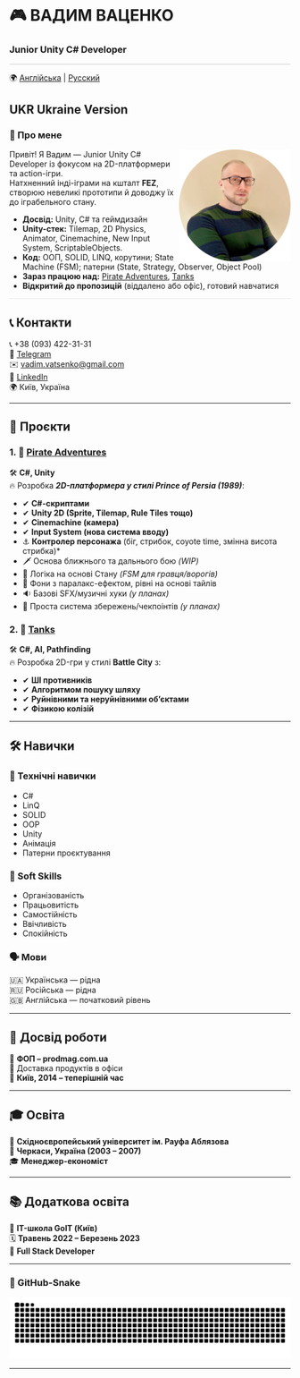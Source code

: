 # 🎮 ВАДИМ ВАЦЕНКО  

### **Junior Unity C# Developer**  
<hr style="height:1px; border:none; background-color:#ccc;" />

🌍 [Англійська](README.md) | [Русский](README_RUS.md)  
## UKR **Ukraine Version**  

### 📝 Про мене  
<img src="images/Avatar.png" width="200" align="right">

Привіт! Я Вадим — Junior Unity C# Developer із фокусом на 2D-платформери та action-ігри.  
Натхненний інді-іграми на кшталт **FEZ**, створюю невеликі прототипи й доводжу їх до іграбельного стану.

- **Досвід:** Unity, C# та геймдизайн  
- **Unity-стек:** Tilemap, 2D Physics, Animator, Cinemachine, New Input System, ScriptableObjects.  
- **Код:** ООП, SOLID, LINQ, корутини; State Machine (FSM); патерни (State, Strategy, Observer, Object Pool)  
- **Зараз працюю над:** [Pirate Adventures](https://github.com/vadimvatsenko/Pirate-Adventure-2D), [Tanks](https://github.com/vadimvatsenko/C_Charp_Tanks)  
- **Відкритий до пропозицій** (віддалено або офіс), готовий навчатися

<hr style="height:1px; border:none; background-color:#e5e7eb;" />

## 📞 Контакти  
📞 +38 (093) 422-31-31  
💬 [Telegram](https://t.me/VadymVatsenko)  
✉️ [vadim.vatsenko@gmail.com](mailto:vadim.vatsenko@gmail.com)  
🔗 [LinkedIn](https://www.linkedin.com/in/vadym-vatsenko-667498242/)  
🌍 Київ, Україна  

---

## 🚀 Проєкти  

### 1. 🎯 [Pirate Adventures](https://github.com/vadimvatsenko/Pirate-Adventure-2D)  
🛠 **C#, Unity**  
🔥 Розробка ***2D-платформера у стилі Prince of Persia (1989)***:  
- ✔ **C#-скриптами**  
- ✔ **Unity 2D (Sprite, Tilemap, Rule Tiles тощо)**  
- ✔ **Cinemachine (камера)**  
- ✔ **Input System (нова система вводу)**  
- ⚓️ **Контролер персонажа** (біг, стрибок, coyote time, змінна висота стрибка)*  
- 🗡️ Основа ближнього та дальнього бою *(WIP)*  
- 🧠 Логіка на основі Стану *(FSM для гравця/ворогів)*  
- 🌆 Фони з паралакс-ефектом, рівні на основі тайлів  
- 🔉 Базові SFX/музичні хуки *(у планах)*  
- 💾 Проста система збережень/чекпоінтів *(у планах)*  

### 2. 🎯 [Tanks](https://github.com/vadimvatsenko/C_Charp_Tanks)  
🛠 **C#, AI, Pathfinding**  
🔥 Розробка 2D-гри у стилі **Battle City** з:  
- ✔ **ШІ противників**  
- ✔ **Алгоритмом пошуку шляху**  
- ✔ **Руйнівними та неруйнівними об’єктами**  
- ✔ **Фізикою колізій**  

---

## 🛠 Навички  

### 🎯 Технічні навички  
- C#  
- LinQ  
- SOLID
- OOP
- Unity  
- Анімація  
- Патерни проєктування  

### 🤝 Soft Skills  
- Організованість  
- Працьовитість  
- Самостійність  
- Ввічливість  
- Спокійність  

### 🗣 Мови  
🇺🇦 Українська — рідна  
🇷🇺 Російська — рідна  
🇬🇧 Англійська — початковий рівень  

---

## 💼 Досвід роботи  
🛒 **ФОП – prodmag.com.ua**  
🚚 Доставка продуктів в офіси  
📍 **Київ, 2014 – теперішній час**  

---

## 🎓 Освіта  
🏫 **Східноєвропейський університет ім. Рауфа Аблязова**  
📍 **Черкаси, Україна (2003 – 2007)**  
🎓 **Менеджер-економіст**  

---

## 📚 Додаткова освіта  
🏫 **IT-школа GoIT (Київ)**  
🗓 **Травень 2022 – Березень 2023**  
📜 **Full Stack Developer**  

---

### 🐍 GitHub-Snake

<picture>
  <source media="(prefers-color-scheme: dark)" srcset="https://raw.githubusercontent.com/vadimvatsenko/vadimvatsenko/output/github-snake-dark.svg" />
  <source media="(prefers-color-scheme: light)" srcset="https://raw.githubusercontent.com/vadimvatsenko/vadimvatsenko/output/github-snake.svg" />
  <img alt="github snake animation" src="https://raw.githubusercontent.com/vadimvatsenko/vadimvatsenko/output/github-snake.svg" />
</picture>

---
